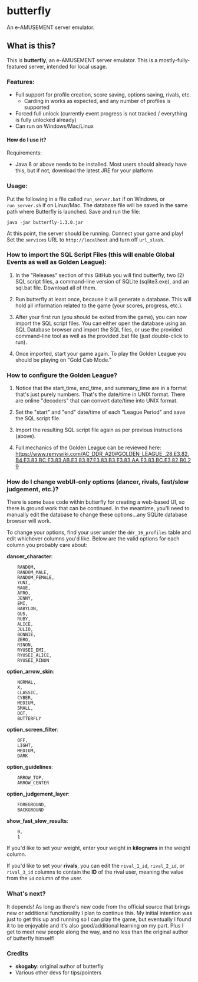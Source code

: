 # butterfly
An e-AMUSEMENT server emulator.

## What is this?

This is **butterfly**, an e-AMUSEMENT server emulator. This is a mostly-fully-featured server, intended for local usage.

### Features:
* Full support for profile creation, score saving, options saving, rivals, etc.
  * Carding in works as expected, and any number of profiles is supported
* Forced full unlock (currently event progress is not tracked / everything is fully unlocked already)
* Can run on Windows/Mac/Linux

#### How do I use it?

Requirements:
* Java 8 or above needs to be installed. Most users should already have this, but if not, download the latest JRE for your platform

### Usage:

Put the following in a file called `run_server.bat` if on Windows, or `run_server.sh` if on Linux/Mac. The database file will be saved in the same path where Butterfly is launched. Save and run the file:

`java -jar butterfly-1.3.0.jar`

At this point, the server should be running. Connect your game and play! Set the `services` URL to `http://localhost` and turn off `url_slash`.

### How to import the SQL Script Files (this will enable Global Events as well as Golden League):

1. In the "Releases" section of this GitHub you will find butterfly, two (2) SQL script files, a command-line version of SQLite (sqlite3.exe), and an sql.bat file. Download all of them.

2. Run butterfly at least once, because it will generate a database. This will hold all information related to the game (your scores, progress, etc.).

3. After your first run (you should be exited from the game), you can now import the SQL script files. You can either open the database using an SQL Database browser and import the SQL files, or use the provided command-line tool as well as the provided .bat file (just double-click to run).

4. Once imported, start your game again. To play the Golden League you should be playing on "Gold Cab Mode."

### How to configure the Golden League?

1. Notice that the start_time, end_time, and summary_time are in a format that's just purely numbers. That's the date/time in UNIX format. There are online "decoders" that can convert date/time into UNIX format.

2. Set the "start" and "end" date/time of each "League Period" and save the SQL script file.

3. Import the resulting SQL script file again as per previous instructions (above).

4. Full mechanics of the Golden League can be reviewed here: https://www.remywiki.com/AC_DDR_A20#GOLDEN_LEAGUE_.28.E3.82.B4.E3.83.BC.E3.83.AB.E3.83.87.E3.83.B3.E3.83.AA.E3.83.BC.E3.82.B0.29


### How do I change webUI-only options (dancer, rivals, fast/slow judgement, etc.)?

There is some base code within butterfly for creating a web-based UI, so there is ground work that can be continued. In the meantime, you'll need to manually edit the database to change these options...any SQLite database browser will work.

To change your options, find your user under the `ddr_16_profiles` table and edit whichever columns you'd like. Below are the valid options for each column you probably care about:

**dancer_character**:
```
    RANDOM,
    RANDOM_MALE,
    RANDOM_FEMALE,
    YUNI,
    RAGE,
    AFRO,
    JENNY,
    EMI,
    BABYLON,
    GUS,
    RUBY,
    ALICE,
    JULIO,
    BONNIE,
    ZERO,
    RINON,
    RYUSEI_EMI,
    RYUSEI_ALICE,
    RYUSEI_RINON
```

**option_arrow_skin**:
```
    NORMAL,
    X,
    CLASSIC,
    CYBER,
    MEDIUM,
    SMALL,
    DOT,
    BUTTERFLY
```

**option_screen_filter**:
```
    OFF,
    LIGHT,
    MEDIUM,
    DARK
```

**option_guidelines**:
```    OFF,
    ARROW_TOP,
    ARROW_CENTER
```

**option_judgement_layer**:
```
    FOREGROUND,
    BACKGROUND
```

**show_fast_slow_results**:
```
    0,
    1
```

If you'd like to set your weight, enter your weight in **kilograms** in the weight column.

If you'd like to set your **rivals**, you can edit the `rival_1_id`, `rival_2_id`, or `rival_3_id` columns to contain the **ID** of the rival user, meaning the value from the `id` column of the user.

### What's next?

It depends! As long as there's new code from the official source that brings new or additional functionality I plan to continue this. My initial intention was just to get this up and running so I can play the game, but eventually I found it to be enjoyable and it's also good/additional learning on my part. Plus I get to meet new people along the way, and no less than the original author of butterfly himself!

### Credits
* **skogaby**: original author of butterfly
* Various other devs for tips/pointers

